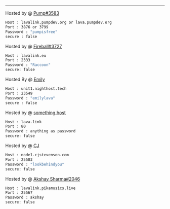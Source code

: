 ---

Hosted by @ [Pump#3583](https://pumpdev.org)
```bash
Host : lavalink.pumpdev.org or lava.pumpdev.org
Port : 3876 or 3799
Password : "pumpisfree"
secure : false
```
Hosted by @ [Fireball#3727](https://www.lavalink.eu)
```bash
Host : lavalink.eu
Port : 2333
Password : "Raccoon"
secure: false
```
Hosted By @ [Emily](https://github.com/Emily8733)
```bash
Host : unit1.nighthost.tech
Port : 23549
Password : "emilylava"
secure : false
```
Hosted by @ [something.host](https://support.something.host/en/article/lavalink-hosting-okm26z/)
```bash
Host : lava.link
Port : 80
Password : anything as password
secure: false
```
Hosted by @ [CJ](https://cjstevenson.com/)
```bash
Host : node1.cjstevenson.com
Port : 25503
Password : "lookbehindyou"
secure: false
```
Hosted by @ [Akshay Sharma#2046](https://discord.com/users/860041361423859714)
```bash
Host : lavalink.pikamusics.live
Port : 25567
Password : akshay
secure: false
```
